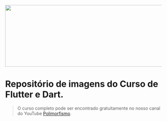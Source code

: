 <p align="center">
  <img width="800" height="200" src="https://github.com/polimorfismo/assets-curso-flutter-e-dart/blob/main/imagens/banner_polimorfismo.png">
</p>

# Repositório de imagens do Curso de Flutter e Dart.

>O curso completo pode ser encontrado gratuitamente no nosso canal do YouTube [Polimorfismo](https://www.youtube.com/watch?v=2NQUjHZZ9t8&list=PLqdwHeoSjEN-9aGd-RxaS_2cyD_AKT0c_).
